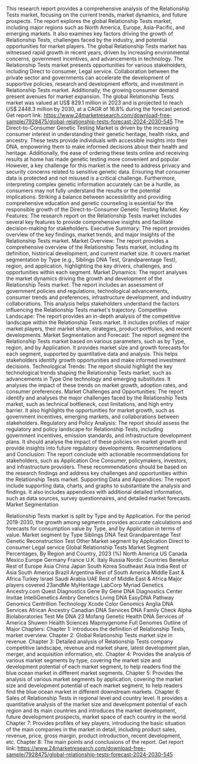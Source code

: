 This research report provides a comprehensive analysis of the Relationship Tests market, focusing on the current trends, market dynamics, and future prospects. The report explores the global Relationship Tests market, including major regions such as North America, Europe, Asia-Pacific, and emerging markets. It also examines key factors driving the growth of Relationship Tests, challenges faced by the industry, and potential opportunities for market players.
The global Relationship Tests market has witnessed rapid growth in recent years, driven by increasing environmental concerns, government incentives, and advancements in technology. The Relationship Tests market presents opportunities for various stakeholders, including Direct to consumer, Legal service. Collaboration between the private sector and governments can accelerate the development of supportive policies, research and development efforts, and investment in Relationship Tests market. Additionally, the growing consumer demand present avenues for market expansion.
The global Relationship Tests market was valued at US$ 829.1 million in 2023 and is projected to reach US$ 2448.3 million by 2030, at a CAGR of 16.8% during the forecast period.
Get report link: https://www.24marketresearch.com/download-free-sample/7928475/global-relationship-tests-forecast-2024-2030-545 
The Direct-to-Consumer Genetic Testing Market is driven by the increasing consumer interest in understanding their genetic heritage, health risks, and ancestry. These tests provide individuals with accessible insights into their DNA, empowering them to make informed decisions about their health and heritage. Additionally, the ease of ordering these tests online and receiving results at home has made genetic testing more convenient and popular. However, a key challenge for this market is the need to address privacy and security concerns related to sensitive genetic data. Ensuring that consumer data is protected and not misused is a critical challenge. Furthermore, interpreting complex genetic information accurately can be a hurdle, as consumers may not fully understand the results or the potential implications. Striking a balance between accessibility and providing comprehensive education and genetic counseling is essential for the responsible growth of the Direct-to-Consumer Genetic Testing Market.
Key Features:
The research report on the Relationship Tests market includes several key features to provide comprehensive insights and facilitate decision-making for stakeholders.
Executive Summary: The report provides overview of the key findings, market trends, and major insights of the Relationship Tests market.
Market Overview: The report provides a comprehensive overview of the Relationship Tests market, including its definition, historical development, and current market size. It covers market segmentation by Type (e.g., Siblings DNA Test, Grandparentage Test), region, and application, highlighting the key drivers, challenges, and opportunities within each segment.
Market Dynamics: The report analyses the market dynamics driving the growth and development of the Relationship Tests market. The report includes an assessment of government policies and regulations, technological advancements, consumer trends and preferences, infrastructure development, and industry collaborations. This analysis helps stakeholders understand the factors influencing the Relationship Tests market's trajectory.
Competitive Landscape: The report provides an in-depth analysis of the competitive landscape within the Relationship Tests market. It includes profiles of major market players, their market share, strategies, product portfolios, and recent developments.
Market Segmentation and Forecast: The report segment the Relationship Tests market based on various parameters, such as by Type, region, and by Application. It provides market size and growth forecasts for each segment, supported by quantitative data and analysis. This helps stakeholders identify growth opportunities and make informed investment decisions.
Technological Trends: The report should highlight the key technological trends shaping the Relationship Tests market, such as advancements in Type One technology and emerging substitutes. It analyses the impact of these trends on market growth, adoption rates, and consumer preferences.
Market Challenges and Opportunities: The report identify and analyses the major challenges faced by the Relationship Tests market, such as technical bottleneck, cost limitations, and high entry barrier. It also highlights the opportunities for market growth, such as government incentives, emerging markets, and collaborations between stakeholders.
Regulatory and Policy Analysis: The report should assess the regulatory and policy landscape for Relationship Tests, including government incentives, emission standards, and infrastructure development plans. It should analyse the impact of these policies on market growth and provide insights into future regulatory developments.
Recommendations and Conclusion: The report conclude with actionable recommendations for stakeholders, such as Application One Consumer, policymakers, investors, and infrastructure providers. These recommendations should be based on the research findings and address key challenges and opportunities within the Relationship Tests market.
Supporting Data and Appendices: The report include supporting data, charts, and graphs to substantiate the analysis and findings. It also includes appendices with additional detailed information, such as data sources, survey questionnaires, and detailed market forecasts.
Market Segmentation

Relationship Tests market is split by Type and by Application. For the period 2019-2030, the growth among segments provides accurate calculations and forecasts for consumption value by Type, and by Application in terms of value.
Market segment by Type
Siblings DNA Test
Grandparentage Test
Genetic Reconstruction Test
Other
Market segment by Application
Direct to consumer
Legal service
Global Relationship Tests Market Segment Percentages, By Region and Country, 2023 (%)
North America
US
Canada
Mexico
Europe
Germany
France
U.K.
Italy
Russia
Nordic Countries
Benelux
Rest of Europe
Asia
China
Japan
South Korea
Southeast Asia
India
Rest of Asia
South America
Brazil
Argentina
Rest of South America
Middle East & Africa
Turkey
Israel
Saudi Arabia
UAE
Rest of Middle East & Africa
Major players covered
23andMe
MyHeritage
LabCorp
Myriad Genetics
Ancestry.com
Quest Diagnostics
Gene By Gene
DNA Diagnostics Center
Invitae
IntelliGenetics
Ambry Genetics
Living DNA
EasyDNA
Pathway Genomics
Centrillion Technology
Xcode
Color Genomics
Anglia DNA Services
African Ancestry
Canadian DNA Services
DNA Family Check
Alpha Biolaboratories
Test Me DNA
23 Mofang
Genetic Health
DNA Services of America
Shuwen Health Sciences
Mapmygenome
Full Genomes
Outline of Major Chapters:
Chapter 1: Introduces the definition of Relationship Tests, market overview.
Chapter 2: Global Relationship Tests market size in revenue.
Chapter 3: Detailed analysis of Relationship Tests company competitive landscape, revenue and market share, latest development plan, merger, and acquisition information, etc.
Chapter 4: Provides the analysis of various market segments by type, covering the market size and development potential of each market segment, to help readers find the blue ocean market in different market segments.
Chapter 5: Provides the analysis of various market segments by application, covering the market size and development potential of each market segment, to help readers find the blue ocean market in different downstream markets.
Chapter 6: Sales of Relationship Tests in regional level and country level. It provides a quantitative analysis of the market size and development potential of each region and its main countries and introduces the market development, future development prospects, market space of each country in the world.
Chapter 7: Provides profiles of key players, introducing the basic situation of the main companies in the market in detail, including product sales, revenue, price, gross margin, product introduction, recent development, etc.
Chapter 8: The main points and conclusions of the report.
Get report link: https://www.24marketresearch.com/download-free-sample/7928475/global-relationship-tests-forecast-2024-2030-545 
